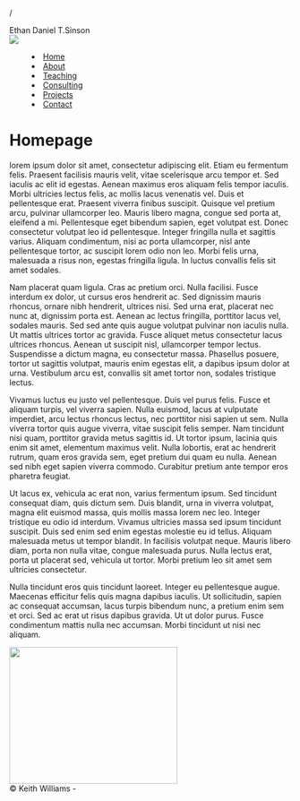 /<!doctype html>
<html class="no-js" lang="">

<head>
  <meta charset="utf-8">
  Ethan Daniel T.Sinson
  <meta name="description" content="">
  <meta name="viewport" content="width=device-width, initial-scale=1">

  <link rel="manifest" href="site.webmanifest">
  <link rel="apple-touch-icon" href="icon.png">
  <!-- Place favicon.ico in the root directory -->

  <link rel="stylesheet" href="css/normalize.css">
  <link rel="stylesheet" href="css/main.css">

  <meta name="theme-color" content="#fafafa">
</head>

<body>
<!--[if IE]>
<p class="browserupgrade">You are using an <strong>outdated</strong> browser. Please <a href="https://browsehappy.com/">upgrade
  your browser</a> to improve your experience and security.</p>
<![endif]-->

<!-- Add your site or application content here -->
<div id="wrapper">
  <div id="top">
    <div id="logo" class="floatLeft">
      <img class="logo_image grSmall" src="img/awesome.png"/>
    </div>
    <div id="main_menu" class="floatLeft grBig">
      <menu>
        <li><a href="index.html">Home</a></li>
        <li><a href="#">About</a></li>
        <li><a href="#">Teaching</a></li>
        <li><a href="#">Consulting</a></li>
        <li><a href="#">Projects</a></li>
        <li><a href="#">Contact</a></li>
      </menu>
    </div>
  </div>
  <div id="masthead">

  </div>
  <div id="content"class="floatLeft grBig">
    <div id="article_heading">
      <h1>Homepage</h1>
    </div>
    <div id="article_text">
      <p>
        lorem ipsum dolor sit amet, consectetur adipiscing elit. Etiam eu fermentum felis. Praesent facilisis mauris velit,
        vitae scelerisque arcu tempor et. Sed iaculis ac elit id egestas. Aenean maximus eros aliquam felis tempor iaculis.
        Morbi ultricies lectus felis, ac mollis lacus venenatis vel. Duis et pellentesque erat. Praesent viverra finibus
        suscipit. Quisque vel pretium arcu, pulvinar ullamcorper leo. Mauris libero magna, congue sed porta at, eleifend a
        mi. Pellentesque eget bibendum sapien, eget volutpat est. Donec consectetur volutpat leo id pellentesque. Integer
        fringilla nulla et sagittis varius. Aliquam condimentum, nisi ac porta ullamcorper, nisl ante pellentesque tortor,
        ac suscipit lorem odio non leo. Morbi felis urna, malesuada a risus non, egestas fringilla ligula. In luctus
        convallis felis sit amet sodales.
      </p>
      <p>
        Nam placerat quam ligula. Cras ac pretium orci. Nulla facilisi. Fusce interdum ex dolor, ut cursus eros hendrerit
        ac. Sed dignissim mauris rhoncus, ornare nibh hendrerit, ultrices nisi. Sed urna erat, placerat nec nunc at,
        dignissim porta est. Aenean ac lectus fringilla, porttitor lacus vel, sodales mauris. Sed sed ante quis augue
        volutpat pulvinar non iaculis nulla. Ut mattis ultrices tortor ac gravida. Fusce aliquet metus consectetur lacus
        ultrices rhoncus. Aenean ut suscipit nisl, ullamcorper tempor lectus. Suspendisse a dictum magna, eu consectetur
        massa. Phasellus posuere, tortor ut sagittis volutpat, mauris enim egestas elit, a dapibus ipsum dolor at urna.
        Vestibulum arcu est, convallis sit amet tortor non, sodales tristique lectus.
      </p>
      <p>
        Vivamus luctus eu justo vel pellentesque. Duis vel purus felis. Fusce et aliquam turpis, vel viverra sapien. Nulla
        euismod, lacus at vulputate imperdiet, arcu lectus rhoncus lectus, nec porttitor nisi sapien ut sem. Nulla viverra
        tortor quis augue viverra, vitae suscipit felis semper. Nam tincidunt nisi quam, porttitor gravida metus sagittis
        id. Ut tortor ipsum, lacinia quis enim sit amet, elementum maximus velit. Nulla lobortis, erat ac hendrerit rutrum,
        quam eros gravida sem, eget pretium dui quam eu nulla. Aenean sed nibh eget sapien viverra commodo. Curabitur
        pretium ante tempor eros pharetra feugiat.
      </p>
      <p>
        Ut lacus ex, vehicula ac erat non, varius fermentum ipsum. Sed tincidunt consequat diam, quis dictum sem. Duis
        blandit, urna in viverra volutpat, magna elit euismod massa, quis mollis massa lorem nec leo. Integer tristique eu
        odio id interdum. Vivamus ultricies massa sed ipsum tincidunt suscipit. Duis sed enim sed enim egestas molestie eu
        id tellus. Aliquam malesuada metus ut tempor blandit. In facilisis volutpat neque. Mauris libero diam, porta non
        nulla vitae, congue malesuada purus. Nulla lectus erat, porta ut placerat sed, vehicula ut tortor. Morbi pretium leo
        sit amet sem ultricies consectetur.
      </p>
      <p>
        Nulla tincidunt eros quis tincidunt laoreet. Integer eu pellentesque augue. Maecenas efficitur felis quis magna
        dapibus iaculis. Ut sollicitudin, sapien ac consequat accumsan, lacus turpis bibendum nunc, a pretium enim sem et
        orci. Sed ac erat ut risus dapibus gravida. Ut ut dolor purus. Fusce condimentum mattis nulla nec accumsan. Morbi
        tincidunt ut nisi nec aliquam.
      </p>
    </div>
  </div>
  <div id="sidebar" class="floatLeft grSmall">
    <div id="sidebar_image">
      <img src="img/ethansss.jpeg" height="244" width="300"/>
    </div>
  </div>
  <div id="footer" class="clear centerText">
    © Keith Williams -
    <script type="text/javascript">
        var d = new Date()
        document.write(d.getFullYear())
    </script>
  </div>
</div>
</body>

</html>
